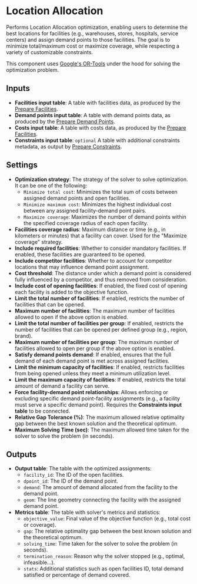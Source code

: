 # Location Allocation

Performs Location Allocation optimization, enabling users to determine the best locations for facilities (e.g., warehouses, stores, hospitals, service centers) and assign demand points to those facilities. The goal is to minimize total/maximum cost or maximize coverage, while respecting a variety of customizable constraints.

This component uses [Google's OR-Tools](https://developers.google.com/optimization) under the hood for solving the optimization problem.

## Inputs
- **Facilities input table**: A table with facilities data, as produced by the [Prepare Facilities](../../facilities/doc/README.md#outputs).
- **Demand points input table**: A table with demand points data, as produced by the [Prepare Demand Points](../../demandpoints/doc/README.md#outputs).
- **Costs input table**: A table with costs data, as produced by the [Prepare Facilities](../../costs/doc/README.md#outputs).
- **Constraints input table**: `optional` A table with additional constraints metadata, as output by [Prepare Constraints](../../constraints/doc/README.md#outputs).

## Settings
- **Optimization strategy**: The strategy of the solver to solve optimization. It can be one of the following:
    - `Minimize total cost`: Minimizes the total sum of costs between assigned demand points and open facilities.
    - `Minimize maximum cost`: Minimizes the highest individual cost between any assigned facility-demand point pairs.
    - `Maximize coverage`: Maximizes the number of demand points within the specified coverage radius of each open facility.
- **Facilities coverage radius**: Maximum distance or time (e.g., in kilometers or minutes) that a facility can cover. Used for the "Maximize coverage" strategy.
- **Include required facilities**: Whether to consider mandatory facilities. If enabled, these facilities are guaranteed to be opened.
- **Include competitor facilities**: Whether to account for competitor locations that may influence demand point assignment.
- **Cost threshold**: The distance under which a demand point is considered fully influenced by a competitor, and thus removed from consideration.
- **Include cost of opening facilities**: If enabled, the fixed cost of opening each facility is added to the objective function.
- **Limit the total number of facilities**: If enabled, restricts the number of facilities that can be opened.
- **Maximum number of facilities**: The maximum number of facilities allowed to open if the above option is enabled.
- **Limit the total number of facilities per group**: If enabled, restricts the number of facilities that can be opened per defined group (e.g., region, brand).
- **Maximum number of facilities per group**: The maximum number of facilities allowed to open per group if the above option is enabled.
- **Satisfy demand points demand**: If enabled, ensures that the full demand of each demand point is met across assigned facilities.
- **Limit the minimum capacity of facilities**: If enabled, restricts facilities from being opened unless they meet a minimum utilization level.
- **Limit the maximum capacity of facilities**: If enabled, restricts the total amount of demand a facility can serve.
- **Force facility-demand point relationships**: Allows enforcing or excluding specific demand point-facility assignments (e.g., a facility must serve a specific demand point). Requires the **Constraints input table** to be connected.
- **Relative Gap Tolerance (%)**: The maximum allowed relative optimality gap between the best known solution and the theoretical optimum.
- **Maximum Solving Time (sec)**: The maximum allowed time taken for the solver to solve the problem (in seconds).




## Outputs
- **Output table**: The table with the optimized assignments: 
    - `facility_id`: The ID of the open facilities.
    - `dpoint_id`: The ID of the demand point.
    - `demand`: The amount of demand allocated from the facility to the demand point.
    - `geom`: The line geometry connecting the facility with the assigned demand point.
- **Metrics table**: The table with solver's metrics and statistics: 
    - `objective_value`: Final value of the objective function (e.g., total cost or coverage).
    - `gap`: The relative optimality gap between the best known solution and the theoretical optimum.
    - `solving_time`: Time taken for the solver to solve the problem (in seconds).
    - `termination_reason`: Reason why the solver stopped (e.g., optimal, infeasible...).
    - `stats`: Additional statistics such as open facilities ID, total demand satisfied or percentage of demand covered.
